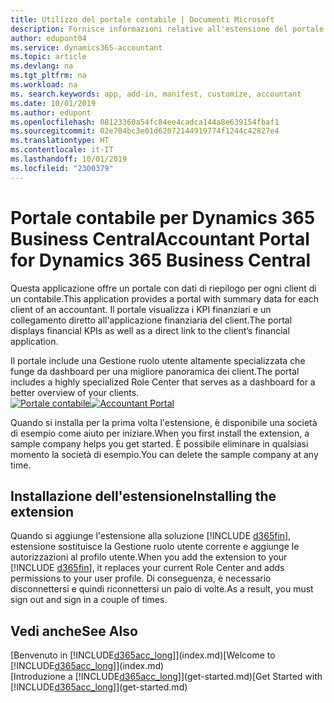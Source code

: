 ```yaml
---
title: Utilizzo del portale contabile | Documenti Microsoft
description: Fornisce informazioni relative all'estensione del portale contabile.
author: edupont04
ms.service: dynamics365-accountant
ms.topic: article
ms.devlang: na
ms.tgt_pltfrm: na
ms.workload: na
ms. search.keywords: app, add-in, manifest, customize, accountant
ms.date: 10/01/2019
ms.author: edupont
ms.openlocfilehash: 08123360a54fc84ee4cadca144a8e639154fbaf1
ms.sourcegitcommit: 02e704bc3e01d62072144919774f1244c42827e4
ms.translationtype: HT
ms.contentlocale: it-IT
ms.lasthandoff: 10/01/2019
ms.locfileid: "2300379"
---
```

# <a name="accountant-portal-for-dynamics-365-business-central"></a><span data-ttu-id="12500-103">Portale contabile per Dynamics 365 Business Central</span><span class="sxs-lookup"><span data-stu-id="12500-103">Accountant Portal for Dynamics 365 Business Central</span></span>
<span data-ttu-id="12500-104">Questa applicazione offre un portale con dati di riepilogo per ogni client di un contabile.</span><span class="sxs-lookup"><span data-stu-id="12500-104">This application provides a portal with summary data for each client of an accountant.</span></span> <span data-ttu-id="12500-105">Il portale visualizza i KPI finanziari e un collegamento diretto all'applicazione finanziaria del client.</span><span class="sxs-lookup"><span data-stu-id="12500-105">The portal displays financial KPIs as well as a direct link to the client’s financial application.</span></span>  

<span data-ttu-id="12500-106">Il portale include una Gestione ruolo utente altamente specializzata che funge da dashboard per una migliore panoramica dei client.</span><span class="sxs-lookup"><span data-stu-id="12500-106">The portal includes a highly specialized Role Center that serves as a dashboard for a better overview of your clients.</span></span>  
<span data-ttu-id="12500-107">[![Portale contabile](./media/accountant-get-started/accountant-dashboard.png)](https://go.microsoft.com/fwlink/?linkid=851257)</span><span class="sxs-lookup"><span data-stu-id="12500-107">[![Accountant Portal](./media/accountant-get-started/accountant-dashboard.png)](https://go.microsoft.com/fwlink/?linkid=851257)</span></span>

<span data-ttu-id="12500-108">Quando si installa per la prima volta l'estensione, è disponibile una società di esempio come aiuto per iniziare.</span><span class="sxs-lookup"><span data-stu-id="12500-108">When you first install the extension, a sample company helps you get started.</span></span> <span data-ttu-id="12500-109">È possibile eliminare in qualsiasi momento la società di esempio.</span><span class="sxs-lookup"><span data-stu-id="12500-109">You can delete the sample company at any time.</span></span>  

## <a name="installing-the-extension"></a><span data-ttu-id="12500-110">Installazione dell'estensione</span><span class="sxs-lookup"><span data-stu-id="12500-110">Installing the extension</span></span>
<span data-ttu-id="12500-111">Quando si aggiunge l'estensione alla soluzione [!INCLUDE [d365fin](includes/d365fin_md.md)], estensione sostituisce la Gestione ruolo utente corrente e aggiunge le autorizzazioni al profilo utente.</span><span class="sxs-lookup"><span data-stu-id="12500-111">When you add the extension to your [!INCLUDE [d365fin](includes/d365fin_md.md)], it replaces your current Role Center and adds permissions to your user profile.</span></span> <span data-ttu-id="12500-112">Di conseguenza, è necessario disconnettersi e quindi riconnettersi un paio di volte.</span><span class="sxs-lookup"><span data-stu-id="12500-112">As a result, you must sign out and sign in a couple of times.</span></span>  

## <a name="see-also"></a><span data-ttu-id="12500-113">Vedi anche</span><span class="sxs-lookup"><span data-stu-id="12500-113">See Also</span></span>
<span data-ttu-id="12500-114">[Benvenuto in [!INCLUDE[d365acc_long](includes/d365acc_long_md.md)]](index.md)</span><span class="sxs-lookup"><span data-stu-id="12500-114">[Welcome to [!INCLUDE[d365acc_long](includes/d365acc_long_md.md)]](index.md)</span></span>  
<span data-ttu-id="12500-115">[Introduzione a [!INCLUDE[d365acc_long](includes/d365acc_long_md.md)]](get-started.md)</span><span class="sxs-lookup"><span data-stu-id="12500-115">[Get Started with [!INCLUDE[d365acc_long](includes/d365acc_long_md.md)]](get-started.md)</span></span>  
